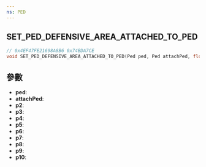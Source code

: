 ```yaml
---
ns: PED
---
```

## SET_PED_DEFENSIVE_AREA_ATTACHED_TO_PED

```c
// 0x4EF47FE21698A8B6 0x74BDA7CE
void SET_PED_DEFENSIVE_AREA_ATTACHED_TO_PED(Ped ped, Ped attachPed, float p2, float p3, float p4, float p5, float p6, float p7, float p8, BOOL p9, BOOL p10);
```


## 參數
* **ped**: 
* **attachPed**: 
* **p2**: 
* **p3**: 
* **p4**: 
* **p5**: 
* **p6**: 
* **p7**: 
* **p8**: 
* **p9**: 
* **p10**: 


